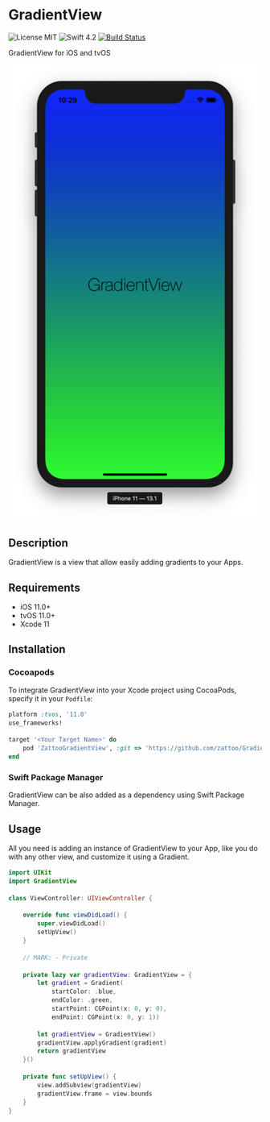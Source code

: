 # GradientView
![License MIT](https://img.shields.io/badge/license-MIT-green.svg)
![Swift 4.2](https://img.shields.io/badge/Swift-4.2-orange.svg)
[![Build Status](https://travis-ci.org/zattoo/GradientView.svg?branch=master)](https://travis-ci.org/zattoo/GradientView)

GradientView for iOS and tvOS

![](Preview.png)

## Description

GradientView is a view that allow easily adding gradients to your Apps.

## Requirements

- iOS 11.0+
- tvOS 11.0+
- Xcode 11

## Installation

### Cocoapods

To integrate GradientView into your Xcode project using CocoaPods, specify it in your `Podfile`:

```ruby
platform :tvos, '11.0'
use_frameworks!

target '<Your Target Name>' do
    pod 'ZattooGradientView', :git => 'https://github.com/zattoo/GradientView.git'
end
```

### Swift Package Manager

GradientView can be also added as a dependency using Swift Package Manager.

## Usage

All you need is adding an instance of GradientView to your App, like you do with any other view, and customize it using a Gradient.

```swift
import UIKit
import GradientView

class ViewController: UIViewController {

    override func viewDidLoad() {
        super.viewDidLoad()
        setUpView()
    }
    
    // MARK: - Private
    
    private lazy var gradientView: GradientView = {
        let gradient = Gradient(
            startColor: .blue,
            endColor: .green,
            startPoint: CGPoint(x: 0, y: 0),
            endPoint: CGPoint(x: 0, y: 1))
        
        let gradientView = GradientView()
        gradientView.applyGradient(gradient)
        return gradientView
    }()

    private func setUpView() {
        view.addSubview(gradientView)
        gradientView.frame = view.bounds
    }
}
```
